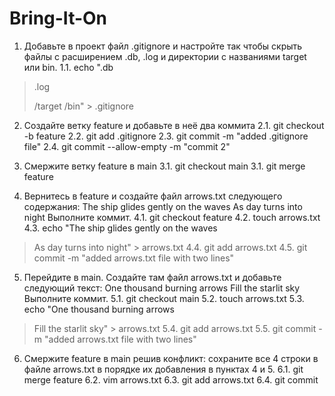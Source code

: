 # Bring-It-On

1. Добавьте в проект файл .gitignore и настройте так чтобы скрыть файлы с расширением .db, .log и директории с названиями target или bin.
1.1. echo ".db
> .log
>
> /target
> /bin" > .gitignore

2. Создайте ветку feature и добавьте в неё два коммита
2.1. git checkout -b feature
2.2. git add .gitignore
2.3. git commit -m "added .gitignore file"
2.4. git commit --allow-empty -m "commit 2"

3. Смержите ветку feature в main
3.1. git checkout main
3.1. git merge feature

4. Вернитесь в feature и создайте файл arrows.txt cледующего содержания:
The ship glides gently on the waves
As day turns into night
Выполните коммит.
4.1. git checkout feature
4.2. touch arrows.txt
4.3. echo "The ship glides gently on the waves
> As day turns into night" > arrows.txt
4.4. git add arrows.txt
4.5. git commit -m "added arrows.txt file with two lines"

5. Перейдите в main. Создайте там файл arrows.txt и добавьте следующий текст:
One thousand burning arrows
Fill the starlit sky
Выполните коммит.
5.1. git checkout main
5.2. touch arrows.txt
5.3. echo "One thousand burning arrows
> Fill the starlit sky" > arrows.txt
5.4. git add arrows.txt
5.5. git commit -m "added arrows.txt file with two lines"

6. Смержите feature в main решив конфликт: сохраните все 4 строки в файле arrows.txt в порядке их добавления в пунктах 4 и 5.
6.1. git merge feature
6.2. vim arrows.txt
6.3. git add arrows.txt
6.4. git commit
